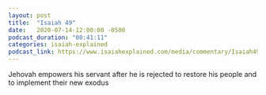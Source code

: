 ```yaml
---
layout: post
title:  "Isaiah 49"
date:   2020-07-14-12:00:00 -0500
podcast_duration: "00:41:11"
categories: isaiah-explained
podcast_link: https://www.isaiahexplained.com/media/commentary/Isaiah49.mp3
---
```

Jehovah empowers his servant after he is rejected to restore his people and to implement their new exodus
